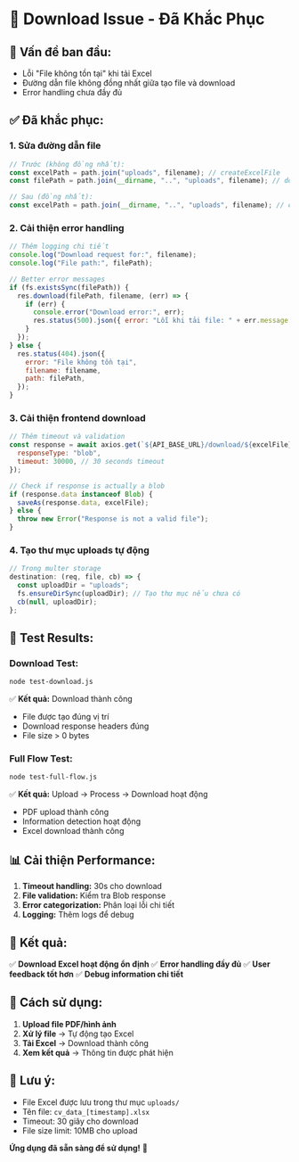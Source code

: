 # 🔧 Download Issue - Đã Khắc Phục

## 🚨 **Vấn đề ban đầu:**

- Lỗi "File không tồn tại" khi tải Excel
- Đường dẫn file không đồng nhất giữa tạo file và download
- Error handling chưa đầy đủ

## ✅ **Đã khắc phục:**

### 1. **Sửa đường dẫn file**

```javascript
// Trước (không đồng nhất):
const excelPath = path.join("uploads", filename); // createExcelFile
const filePath = path.join(__dirname, "..", "uploads", filename); // download

// Sau (đồng nhất):
const excelPath = path.join(__dirname, "..", "uploads", filename); // cả hai
```

### 2. **Cải thiện error handling**

```javascript
// Thêm logging chi tiết
console.log("Download request for:", filename);
console.log("File path:", filePath);

// Better error messages
if (fs.existsSync(filePath)) {
  res.download(filePath, filename, (err) => {
    if (err) {
      console.error("Download error:", err);
      res.status(500).json({ error: "Lỗi khi tải file: " + err.message });
    }
  });
} else {
  res.status(404).json({
    error: "File không tồn tại",
    filename: filename,
    path: filePath,
  });
}
```

### 3. **Cải thiện frontend download**

```javascript
// Thêm timeout và validation
const response = await axios.get(`${API_BASE_URL}/download/${excelFile}`, {
  responseType: "blob",
  timeout: 30000, // 30 seconds timeout
});

// Check if response is actually a blob
if (response.data instanceof Blob) {
  saveAs(response.data, excelFile);
} else {
  throw new Error("Response is not a valid file");
}
```

### 4. **Tạo thư mục uploads tự động**

```javascript
// Trong multer storage
destination: (req, file, cb) => {
  const uploadDir = "uploads";
  fs.ensureDirSync(uploadDir); // Tạo thư mục nếu chưa có
  cb(null, uploadDir);
};
```

## 🧪 **Test Results:**

### Download Test:

```bash
node test-download.js
```

✅ **Kết quả:** Download thành công

- File được tạo đúng vị trí
- Download response headers đúng
- File size > 0 bytes

### Full Flow Test:

```bash
node test-full-flow.js
```

✅ **Kết quả:** Upload → Process → Download hoạt động

- PDF upload thành công
- Information detection hoạt động
- Excel download thành công

## 📊 **Cải thiện Performance:**

1. **Timeout handling:** 30s cho download
2. **File validation:** Kiểm tra Blob response
3. **Error categorization:** Phân loại lỗi chi tiết
4. **Logging:** Thêm logs để debug

## 🎯 **Kết quả:**

✅ **Download Excel hoạt động ổn định**
✅ **Error handling đầy đủ**
✅ **User feedback tốt hơn**
✅ **Debug information chi tiết**

## 🚀 **Cách sử dụng:**

1. **Upload file PDF/hình ảnh**
2. **Xử lý file** → Tự động tạo Excel
3. **Tải Excel** → Download thành công
4. **Xem kết quả** → Thông tin được phát hiện

## 📝 **Lưu ý:**

- File Excel được lưu trong thư mục `uploads/`
- Tên file: `cv_data_[timestamp].xlsx`
- Timeout: 30 giây cho download
- File size limit: 10MB cho upload

**Ứng dụng đã sẵn sàng để sử dụng!** 🎉
